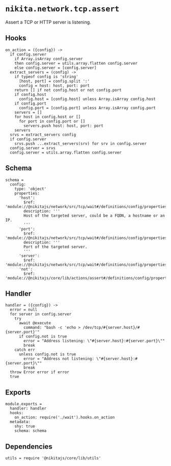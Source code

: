 
# `nikita.network.tcp.assert`

Assert a TCP or HTTP server is listening.

## Hooks

    on_action = ({config}) ->
      if config.server
        if Array.isArray config.server
        then config.server = utils.array.flatten config.server
        else config.server = [config.server]
      extract_servers = (config) ->
        if typeof config is 'string'
          [host, port] = config.split ':'
          config = host: host, port: port
        return [] if not config.host or not config.port
        if config.host
          config.host = [config.host] unless Array.isArray config.host
        if config.port
          config.port = [config.port] unless Array.isArray config.port
        servers = []
        for host in config.host or []
          for port in config.port or []
            servers.push host: host, port: port
        servers
      srvs = extract_servers config
      if config.server
        srvs.push ...extract_servers(srv) for srv in config.server
      config.server = srvs
      config.server = utils.array.flatten config.server

## Schema

    schema =
      config:
        type: 'object'
        properties:
          'host':
            $ref: 'module://@nikitajs/network/src/tcp/wait#/definitions/config/properties/host'
            description: '''
            Host of the targeted server, could be a FQDN, a hostname or an IP.
            '''
          'port':
            $ref: 'module://@nikitajs/network/src/tcp/wait#/definitions/config/properties/port'
            description: '''
            Port of the targeted server.
            '''
          'server':
            $ref: 'module://@nikitajs/network/src/tcp/wait#/definitions/config/properties/server'
          'not':
            $ref: 'module://@nikitajs/core/lib/actions/assert#/definitions/config/properties/not'


## Handler

    handler = ({config}) ->
      error = null
      for server in config.server
        try
          await @execute
            command: "bash -c 'echo > /dev/tcp/#{server.host}/#{server.port}'"
          if config.not is true
            error = "Address listening: \"#{server.host}:#{server.port}\""
            break
        catch err
          unless config.not is true
            error = "Address not listening: \"#{server.host}:#{server.port}\""
            break
      throw Error error if error
      true

## Exports

    module.exports =
      handler: handler
      hooks:
        on_action: require('./wait').hooks.on_action
      metadata:
        shy: true
        schema: schema

## Dependencies

    utils = require '@nikitajs/core/lib/utils'
